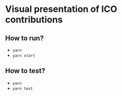 # Visual presentation of ICO contributions

## How to run?

- `yarn`
- `yarn start`

## How to test?

- `yarn`
- `yarn test`
